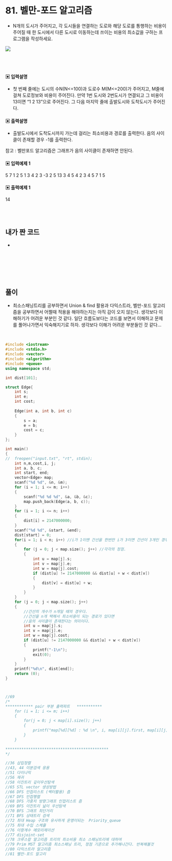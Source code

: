 # 81. 벨만-포드 알고리즘

* N개의 도시가 주어지고, 각 도시들을 연결하는 도로와 해당 도로를 통행하는 비용이 주어질 때 한 도시에서 다른 도시로 이동하는데 쓰이는 비용의 최소값을 구하는 프로그램을 작성하세요.




![](https://github.com/MinsoftK/c-Algorithm_Q/blob/master/img/81.png?raw=true)




<br/>
<br/>

#### ▣ 입력설명

* 첫 번째 줄에는 도시의 수N(N<=100)과 도로수 M(M<=200)가 주어지고, M줄에 걸쳐 도로정보와 비용이 주어진다. 만약 1번 도시와 2번도시가 연결되고 그 비용이 13이면 “1 2 13”으로 주어진다. 그 다음 마지막 줄에 출발도시와 도착도시가 주어진다. 




#### ▣ 출력설명

* 출발도시에서 도착도시까지 가는데 걸리는 최소비용과 경로를 출력한다. 음의 사이클이 존재할 경우 -1를 출력한다.

참고 : 벨만포드 알고리즘은 그래프가 음의 사이클이 존재하면 안된다.


#### ▣ 입력예제 1
5 7
1 2 5
1 3 4
2 3 -3
2 5 13
3 4 5
4 2 3
4 5 7
1 5






#### ▣ 출력예제 1
14


<br/>
<br/>


## 내가 짠 코드
* 

<br/>

```c++

```


<br><br> 

## 풀이
* 최소스패닝트리를 공부하면서 Union & find 활용과 다익스트라, 벨만-포드 알고리즘을 공부하면서 어쩔때 적용을 해야하는지는 아직 감이 오지 않는다. 생각보다 이해하기가 어려운 부분인 것 같다. 일단 흐름도보다는 코드를 보면서 이해하고 문제를 풀어나가면서 익숙해지기로 하자. 생각보다 이해가 어려운 부분들인 것 같다...

<br/>

```c++
#include <iostream>
#include <stdio.h>
#include <vector>
#include <algorithm>
#include <queue>
using namespace std;

int dist[101];

struct Edge{
	int s;
	int e;
	int cost;
	
	Edge(int a, int b, int c)
	{
		s = a;
		e = b;
		cost = c;
	}
};

int main()
{
//	freopen("input.txt", "rt", stdin);
	int n,m,cost,i, j;
	int a, b, c;
	int start, end;
	vector<Edge> map;
	scanf("%d %d", &n, &m);
	for (i = 1; i <= m; i++)
	{
		scanf("%d %d %d", &a, &b, &c);
		map.push_back(Edge(a, b, c));
	}
	for (i = 1; i <= n; i++)
	{
		dist[i] = 2147000000;
	}
	scanf("%d %d", &start, &end);
	dist[start] = 0;
	for(i = 1; i < n; i++) //i가 1이땐 간선을 한번만 i가 3이면 간선이 3개인 경우 
	{
		for (j = 0; j < map.size(); j++) //각각의 정점. 
		{
			int u = map[j].s;
			int v = map[j].e;
			int w = map[j].cost;
			if (dist[u] != 2147000000 && dist[u] + w < dist[v])
			{
				dist[v] = dist[u] + w;
			}
		} 
	}
	for (j = 0; j < map.size(); j++)
	{
		//간선의 개수가 n개일 때의 경우다.
		//간선을 n개 택해서 최소비용이 되는 경로가 있다면
		//음의 사이클이 존재한다는 의미이다. 
		int u = map[j].s;
		int v = map[j].e;
		int w = map[j].cost;
		if (dist[u] != 2147000000 && dist[u] + w < dist[v])
		{
			printf("-1\n");
			exit(0); 
		}
	}
	printf("%d\n", dist[end]);
	return (0); 
}



//69
/*
************ pair 부분 출력파트   ***********
 	for (i = 1; i <= m; i++)
	{
		for(j = 0; j < map[i].size(); j++)
		{
			printf("map[%d][%d] : %d \n", i, map[i][j].first, map[i][j].second);
		}
	}

*********************************************
*/

//36 삽입정렬 
//43, 44 이분검색 응용 
//51 다이나믹 
//56 재귀
//58 이진트리 깊이우선탐색 
//65 STL vector 생성방법 
//66 DFS 인접리스트 (벡터활용) 즘 
//67 DFS 인접행렬 
//68 DFS 가중치 방향그래프 인접리스트 즘 
//69 BFS 이진트리 넓이 우선탐색 
//70 BFS 그래프 최단거리 
//71 BFS 상태트리 검색 
//72 최대 Heap 구조와 유사하게 운영이되는  Priority_queue
//75 최대 수입 스케쥴
//76 이항계수 메모리제이션 
//77 disjoint-set
//78 크루스칼 알고리즘 트리의 최소비용 최소 스패닝트리에 대하여
//79 Prim MST 알고리즘 최소스패닝 트리, 정점 기준으로 추가해나간다. 반복해볼것
//80 다익스트라 알고리즘
//81 벨만-포드 알고리 
```
